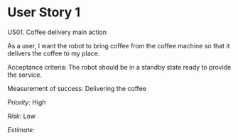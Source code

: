 # User Story 1

US01. Coffee delivery main action

As a user, I want the robot to bring coffee from the coffee machine so that it delivers the coffee to my place. 

Acceptance criteria: The robot should be in a standby state ready to provide the service.

Measurement of success: Delivering the coffee

*Priority:* High

*Risk:* Low

*Estimate:*